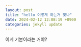 ```yaml
---
layout: post
title: "hello 이렇게 하는거 맞나"
date: 2024-02-12 12:08:19 +0900
categories: jekyll update
---
```


이게 기본이라는 거야?
